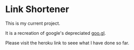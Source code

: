 # Link Shortener

This is my current project.

It is a recreation of google's depreciated [goo.gl](https://goo.gl/).



Please visit the heroku link to seee what I have done so far.